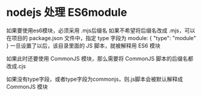 # nodejs 处理 ES6module

如果要使用es6模块，必须采用 .mjs后缀名
如果不希望将后缀名改成 .mjs，可以在项目的 package.json 文件中，指定 type 字段为 module:
{
   "type": "module"
}
一旦设置了以后，该目录里面的 JS 脚本，就被解释用 ES6 模块

如果此时还要使用 CommonJS 模块，那么需要将 CommonJS 脚本的后缀名都改成.cjs

如果没有type字段，或者type字段为commonjs，则.js脚本会被默认解释成 CommonJS 模块
